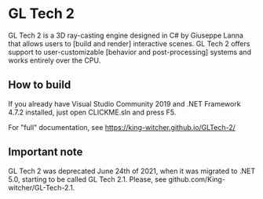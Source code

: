 # GL Tech 2

GL Tech 2 is a 3D ray-casting engine designed in C# by Giuseppe Lanna that allows users to [build and render] interactive scenes. GL Tech 2 offers support to user-customizable [behavior and post-processing] systems and works entirely over the CPU.

## How to build

If you already have Visual Studio Community 2019 and .NET Framework 4.7.2 installed, just open CLICKME.sln and press F5.

For "full" documentation, see https://king-witcher.github.io/GLTech-2/

## Important note

GL Tech 2 was deprecated June 24th of 2021, when it was migrated to .NET 5.0, starting to be called GL Tech 2.1. Please, see github.com/King-witcher/GL-Tech-2.1.
